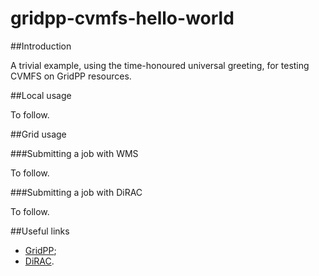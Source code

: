 gridpp-cvmfs-hello-world
========================

##Introduction

A trivial example, using the time-honoured universal greeting,
for testing CVMFS on GridPP resources.

##Local usage

To follow.

##Grid usage

###Submitting a job with WMS

To follow.

###Submitting a job with DiRAC

To follow.

##Useful links

* [GridPP](http://www.gridpp.ac.uk);
* [DiRAC](http://diracgrid.org).
